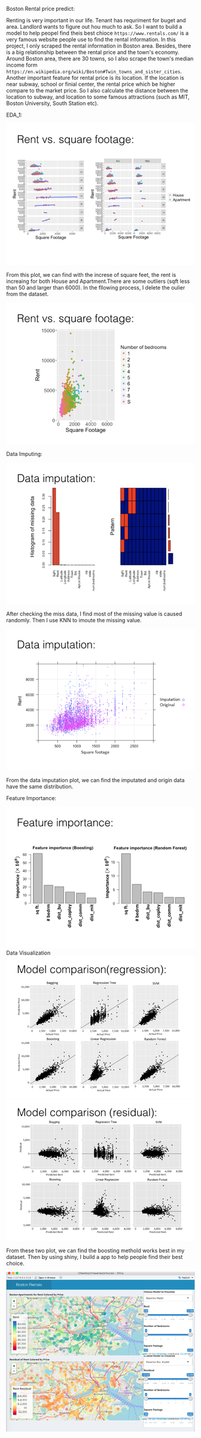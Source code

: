 Boston Rental price predict:

Renting is very important in our life. Tenant has requriment for buget and area. Landlord wants to figure out hou much to ask. So I want to build a model to help peopel find theis best chioce
`https://www.rentals.com/` is  a very famous website people use to find the rental information. In this project, I only scraped the rental information in Boston area. Besides, there is a big relationship between the rental price and the town's economy. Around Boston area, there are 30 towns, so I also scrape the town's median income form `https://en.wikipedia.org/wiki/Boston#Twin_towns_and_sister_cities`. Another important feature for rental price is its location. If the location is near subway, school or finial center, the rental price which be higher compare to the market price. So I also calculate the distance between the location to subway, and location to some famous attractions (such as MIT, Boston University, South Station etc).

EDA_1:

![](https://raw.githubusercontent.com/danwang123/Boston_Rental/master/Image/Boston%20Rental%20Price%20Prediction.003.jpeg)

From this plot, we can find with the increse of square feet, the rent is increaing for both House and Apartment.There are some outliers (sqft less than 50 and larger than 6000). In the fllowing process, I delete the oulier from the dataset.

![](https://raw.githubusercontent.com/danwang123/Boston_Rental/master/Image/Boston%20Rental%20Price%20Prediction.004.jpeg)

Data Imputing:

![](https://raw.githubusercontent.com/danwang123/Boston_Rental/master/Image/Boston%20Rental%20Price%20Prediction.005.jpeg)

After checking the miss data, I find most of the missing value is caused randomly. Then I use KNN to imoute the missing value.

![](https://raw.githubusercontent.com/danwang123/Boston_Rental/master/Image/Boston%20Rental%20Price%20Prediction.006.jpeg)

From the data imputation plot, we can find the imputated and origin data have the same distribution.

Feature Importance:

![](https://raw.githubusercontent.com/danwang123/Boston_Rental/master/Image/Boston%20Rental%20Price%20Prediction.007.jpeg)
Data Visualization
![](https://raw.githubusercontent.com/danwang123/Boston_Rental/master/Image/Boston%20Rental%20Price%20Prediction.008.jpeg)
![](https://raw.githubusercontent.com/danwang123/Boston_Rental/master/Image/Boston%20Rental%20Price%20Prediction.009.jpeg)

From these two plot, we can find the boosting methold works best in my dataset. Then by using shiny, I build a app to help people find their best choice.

![](https://raw.githubusercontent.com/danwang123/Boston_Rental/master/Image/Screen%20Shot%20.png)
